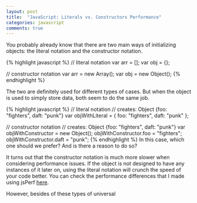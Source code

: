 ```yaml
---
layout: post
title:  "JavaScript: Literals vs. Constructors Performance"
categories: javascript
comments: true
---
```


You probably already know that there are two main ways of initializing objects: the literal notation and the constructor notation. 

{% highlight javascript %}
// literal notation
var arr = [];
var obj = {};

// constructor notation
var arr = new Array();
var obj = new Object();
{% endhighlight %}

The two are definitely used for different types of cases. But when the object is used to simply store data, both seem to do the same job.

{% highlight javascript %}
// literal notation
// creates: Object {foo: "fighters", daft: "punk"}
var objWithLiteral = {
	foo: "fighters",
	daft: "punk"
};

// constructor notation
// creates: Object {foo: "fighters", daft: "punk"}
var objWithConstructor = new Object();
objWithConstructor.foo = "fighters";
objWithConstructor.daft = "punk";
{% endhighlight %}
In this case, which one should we prefer? And is there a reason to do so?

It turns out that the constructor notation is much more slower when considering performance issues. If the object is not designed to have any instances of it later on, using the literal notation will crunch the speed of your code better. You can check the performance differences that I made using jsPerf <a href="http://jsperf.com/literals-vs-constructors-performance">here</a>.

However, besides of these types of universal 
